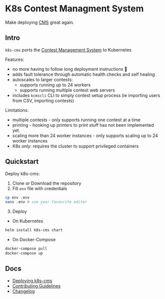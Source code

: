 # K8s Contest Managment System
Make deploying [CMS](https://github.com/cms-dev/cms) great again.

## Intro
`k8s-cms` ports the [Contest Management System](https://github.com/cms-dev/cms) to Kubernetes

Features:
- no more having to follow long deployment instructions :tada:
- adds fault tolerance through automatic health checks and self healing
- autoscales to larger contests:
    - supports running up to 24 workers
    - supports running multiple contest web servers
- includes `kcmscli` CLI to simply contest setup process 
    (ie importing users from CSV, importing contests)

Limitations:
- multiple contests - only supports running one contest at a time
- printing - hooking up printers to print stuff has not been implemented yet.
- scaling more than 24 worker instances - only supports scaling up to 24 worker instances
- K8s only: requires the cluster to support privileged containers

## Quickstart
Deploy k8s-cms:
1. Clone or Download the repository
2. Fill `env` file with credentials
```sh
cp env .env
nano .env # use your favourite editor
```
3. Deploy
- On Kubernetes 
```sh
helm install k8s-cms chart
```
- On Docker-Compose
```sh
docker-compose pull
docker-compose up
```

## Docs
- [Deploying k8s-cms](./docs/deploy.md)
- [Contributing Guidelines](CONTRIBUTING.md)
- [Changelog](CHANGELOG.md)
